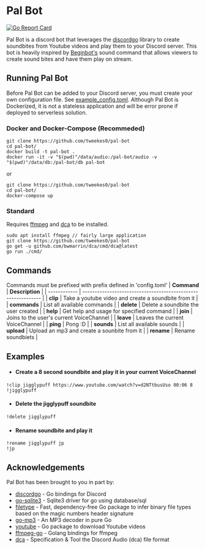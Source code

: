 # Pal Bot

[![Go Report Card](https://goreportcard.com/badge/github.com/tweekes0/pal-bot)](https://goreportcard.com/report/github.com/tweekes0/pal-bot)

Pal Bot is a discord bot that leverages
the [discordgo](https://github.com/bwmarrin/discordgo) library to create soundbites from Youtube videos and play them to your Discord server. This bot is heavily inspired by [Beginbot's](https://www.twitch.tv/beginbot) sound command that allows viewers to create sound bites and have them play on stream.

## Running Pal Bot

Before Pal Bot can be added to your Discord server, you must create your own configuration file. See [example_config.toml](https://github.com/tweekes0/pal-bot/blob/main/example_config.toml). Although Pal Bot is Dockerized, it is not a stateless application and will be error prone if deployed to serverless solution.

### Docker and Docker-Compose (Recommeded)

```
git clone https://github.com/tweekes0/pal-bot
cd pal-bot/
docker build -t pal-bot .
docker run -it -v "$(pwd)"/data/audio:/pal-bot/audio -v "$(pwd)"/data/db:/pal-bot/db pal-bot
```

or

```
git clone https://github.com/tweekes0/pal-bot
cd pal-bot/
docker-compose up
```

### Standard

Requires [ffmpeg](https://ffmpeg.org/) and [dca](https://github.com/bwmarrin/dca) to be installed.

```
sudo apt install ffmpeg // fairly large application
git clone https://github.com/tweekes0/pal-bot
go get -u github.com/bwmarrin/dca/cmd/dca@latest
go run ./cmd/
```

## Commands

Commands must be prefixed with prefix defined in 'config.toml'
| **Command** | **Description** |
| ------------ | ------------------------------------------------------------- |
| **clip** | Take a youtube video and create a soundbite from it |
| **commands** | List all available commands |
| **delete** | Delete a soundbite the user created |
| **help** | Get help and usage for specified command |
| **join** | Joins to the user's current VoiceChannel |
| **leave** | Leaves the current VoiceChannel |
| **ping** | Pong :D |
| **sounds** | List all available sounds |
| **upload** | Upload an mp3 and create a sounbite from it |
| **rename** | Rename soundbiets |

## Examples

- #### Create a 8 second soundbite and play it in your current VoiceChannel

```
!clip jigglypuff https://www.youtube.com/watch?v=d2NTtbusUso 00:06 8 
!jigglypuff
```

- #### Delete the jigglypuff soundbite

```
!delete jigglypuff
```

- #### Rename soundbite and play it

```
!rename jigglypuff jp
!jp
```

## Acknowledgements

Pal Bot has been brought to you in part by:

- [discordgo](https://github.com/bwmarrin/discordgo) - Go bindings for Discord
- [go-sqlite3](https://github.com/mattn/go-sqlite3) - Sqlite3 driver for go using database/sql
- [filetype](https://github.com/h2non/filetype) - Fast, dependency-free Go package to infer binary file types based on the magic numbers header signature
- [go-mp3](https://github.com/hajimehoshi/go-mp3) - An MP3 decoder in pure Go
- [youtube](https://github.com/kkdai/youtube/) - Go package to download Youtube videos
- [ffmpeg-go](https://github.com/u2takey/ffmpeg-go) - Golang bindings for ffmpeg
- [dca](https://github.com/bwmarrin/dca) - Specification & Tool the Discord Audio (dca) file format

